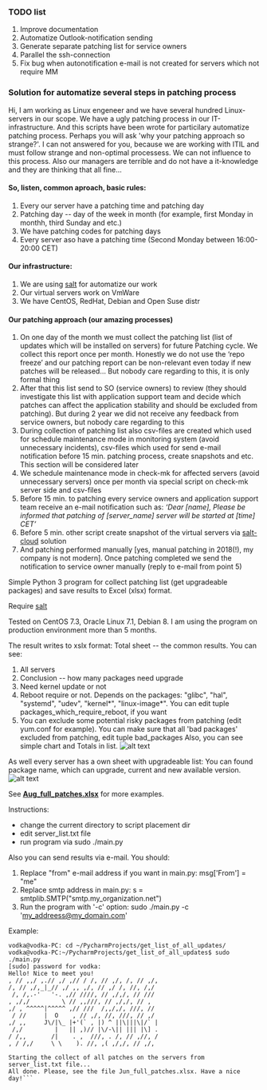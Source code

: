 ### TODO list
1) Improve documentation
2) Automatize Outlook-notification sending
3) Generate separate patching list for service owners
4) Parallel the ssh-connection
5) Fix bug when autonotification e-mail is not created for servers which not require MM


### Solution for automatize several steps in patching process
Hi, I am working as Linux engeneer and we have several hundred Linux-servers in our scope. We have a ugly patching process in our IT-infrastructure. And this scripts have been wrote for particilary automatize patching process. 
Perhaps you will ask 'why your patching approach so strange?'. I can not answered for you, because we are working with ITIL and must follow strange and non-optimal processess. We can not influence to this process. Also our managers are terrible and do not have a it-knowledge and they are thinking that all fine... 

#### So, listen, common aproach, basic rules:
1) Every our server have a patching time and patching day
2) Patching day -- day of the week in month (for example, first Monday in monthh, third Sunday and etc.)
3) We have patching codes for patching days
4) Every server aso have a patching time (Second Monday between 16:00-20:00 CET)

#### Our infrastructure:
1) We are using [salt](https://github.com/saltstack/salt) for automatize our work
2) Our virtual servers work on VmWare
3) We have CentOS, RedHat, Debian and Open Suse distr

#### Our patching approach (our amazing processes)
1) On one day of the month we must collect the patching list (list of updates which will be installed on servers) for future Patching cycle. We collect this report once per month. Honestly we do not use the ‘repo freeze’ and our patching report can be non-relevant even today if new patches will be released… But nobody care regarding to this, it is only formal thing
2) After that this list send to SO (service owners) to review (they should investigate this list with application support team and decide which patches can affect the application stability and should be excluded from patching). But during 2 year we did not receive any feedback from service owners, but nobody care regarding to this
3) During collection of patching list also csv-files are created which used for schedule maintenance mode in monitoring system (avoid unnecessary incidents), csv-files which used for send e-mail notification before 15 min. patching process, create snapshots and etc. This section will be considered later
4) We schedule maintenance mode in check-mk for affected servers (avoid unnecessary servers) once per month via special script on check-mk server side and csv-files
5) Before 15 min. to patching every service owners and application support team receive an e-mail notification such as:
*‘Dear [name],
Please be informed that patching of [server_name] server will be started at [time] CET’*
6) Before 5 min. other script create snapshot of the virtual servers via [salt-cloud](https://docs.saltstack.com/en/latest/topics/cloud/vmware.html#configuration) solution
7) And patching performed manually [yes, manual patching in 2018(!), my company is not modern]. Once patching completed we send the notification to service owner manually (reply to e-mail from point 5)



Simple Python 3 program for collect patching list (get upgradeable packages) and save results to Excel (xlsx) format.

Require [salt](https://github.com/saltstack/salt)

Tested on CentOS 7.3, Oracle Linux 7.1, Debian 8. I am using the program on production environment more than 5 months.

The result writes to xslx format:
Total sheet -- the common results. You can see:
1) All servers
2) Conclusion -- how many packages need upgrade
3) Need kernel update or not
3) Reboot require or not. Depends on the packages: "glibc", "hal", "systemd", "udev", "kernel*", "linux-image*". You can edit tuple packages_which_require_reboot, if you want
4) You can exclude some potential risky packages from patching (edit yum.conf for example). You can make sure that all 'bad packages' excluded from patching, edit tuple bad_packages
Also, you can see simple chart and Totals in list.
![alt text](https://github.com/4815162342lost/get_all_updates_list_via_salt/blob/master/screenshots/Screenshot%20from%202017-07-10%2000-00-44.png)

As well every server has a own sheet with upgradeable list:
You can found package name, which can upgrade, current and new available version.
![alt text](https://github.com/4815162342lost/get_all_updates_list_via_salt/blob/master/screenshots/Screenshot%20from%202017-07-10%2000-01-02.png)

See [**Aug_full_patches.xlsx**](https://github.com/4815162342lost/get_all_updates_list_via_salt/blob/master/screenshots/Aug_full_patches.xlsx?raw=true)  for more examples.


Instructions:
- change the current directory to script placement dir
- edit server_list.txt file
- run program via sudo ./main.py

Also you can send results via e-mail.
You should:
1) Replace "from" e-mail address if you want in main.py:
msg['From'] = "me"
2) Replace smtp address in main.py:
s = smtplib.SMTP("smtp.my_organization.net")
3) Run the program with '-c' option:
sudo ./main.py -c 'my_addreess@my_domain.com'

Example:
```
vodka@vodka-PC: cd ~/PycharmProjects/get_list_of_all_updates/
vodka@vodka-PC:~/PycharmProjects/get_list_of_all_updates$ sudo ./main.py 
[sudo] password for vodka: 
Hello! Nice to meet you!
, // ,,/ ,.// ,/ ,// / /, // ,/, /, // ,/,
/, // ,/,_|_// ,/ ,, ,/, // ,/ /, //, /,/
 /, /,.-'   '-. ,// ////, // ,/,/, // ///
, ,/,/         \ // ,,///, // ,/,/, // ,
,/ , ^^^^^|^^^^^ ,// ///  /,,/,/, ///, //
 / //     |  O    , // ,/, //, ///, // ,/
,/ ,,     J\/|\_ |+'(` , |) ^ ||\|||\|/` |
 /,/         |   || ,)// |\/-\|| ||| |\] .
/ /,,       /|    . ,  ///, . /, // ,//, /
, / /,/     \ \    ). //, ,( ,/,/, // ,/,

Starting the collect of all patches on the servers from server_list.txt file...
All done. Please, see the file Jun_full_patches.xlsx. Have a nice day!```

